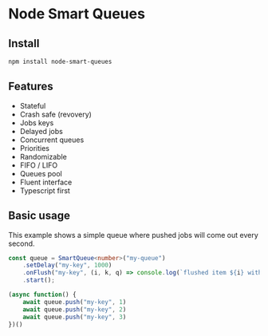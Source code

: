 # Node Smart Queues

## Install

```bash
npm install node-smart-queues
```

## Features

- Stateful
- Crash safe (revovery)
- Jobs keys
- Delayed jobs
- Concurrent queues
- Priorities
- Randomizable
- FIFO / LIFO 
- Queues pool
- Fluent interface
- Typescript first

## Basic usage

This example shows a simple queue where pushed jobs will come out every second.

```typescript
const queue = SmartQueue<number>("my-queue")
	.setDelay("my-key", 1000)
	.onFlush("my-key", (i, k, q) => console.log(`flushed item ${i} with key ${k} from queue ${q}`))
	.start();

(async function() {
	await queue.push("my-key", 1)
	await queue.push("my-key", 2)
	await queue.push("my-key", 3)
})()
```